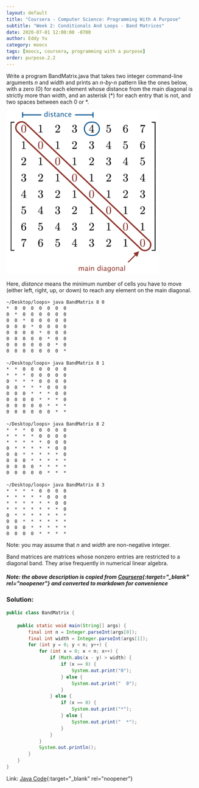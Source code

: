 ```yaml
---
layout: default
title: "Coursera - Computer Science: Programming With A Purpose"
subtitle: "Week 2: Conditionals And Loops - Band Matrices"
date: 2020-07-01 12:00:00 -0700
author: Eddy Yu
category: moocs
tags: [moocs, coursera, programming with a purpose]
order: purpose.2.2
---
```


Write a program BandMatrix.java that takes two integer command-line arguments 
_n_ and _width_ and prints an _n-by-n_ pattern like the ones below, with a 
zero (0) for each element whose distance from the main diagonal is strictly 
more than width, and an asterisk (*) for each entry that is not, and two 
spaces between each 0 or *. 

<img src="band-matrix.png" width="400">

Here, _distance_ means the minimum number of cells you have to move (either 
left, right, up, or down) to reach any element on the main diagonal.

```
~/Desktop/loops> java BandMatrix 8 0
*  0  0  0  0  0  0  0  
0  *  0  0  0  0  0  0  
0  0  *  0  0  0  0  0  
0  0  0  *  0  0  0  0  
0  0  0  0  *  0  0  0  
0  0  0  0  0  *  0  0  
0  0  0  0  0  0  *  0  
0  0  0  0  0  0  0  *  

~/Desktop/loops> java BandMatrix 8 1
*  *  0  0  0  0  0  0  
*  *  *  0  0  0  0  0  
0  *  *  *  0  0  0  0  
0  0  *  *  *  0  0  0  
0  0  0  *  *  *  0  0  
0  0  0  0  *  *  *  0  
0  0  0  0  0  *  *  *  
0  0  0  0  0  0  *  * 

~/Desktop/loops> java BandMatrix 8 2
*  *  *  0  0  0  0  0  
*  *  *  *  0  0  0  0  
*  *  *  *  *  0  0  0  
0  *  *  *  *  *  0  0  
0  0  *  *  *  *  *  0  
0  0  0  *  *  *  *  *  
0  0  0  0  *  *  *  *  
0  0  0  0  0  *  *  *  

~/Desktop/loops> java BandMatrix 8 3
*  *  *  *  0  0  0  0  
*  *  *  *  *  0  0  0  
*  *  *  *  *  *  0  0  
*  *  *  *  *  *  *  0  
0  *  *  *  *  *  *  *  
0  0  *  *  *  *  *  *  
0  0  0  *  *  *  *  *  
0  0  0  0  *  *  *  *  
```

Note: you may assume that _n_ and _width_ are non-negative integer.

Band matrices are matrices whose nonzero entries are restricted to a diagonal 
band. They arise frequently in numerical linear algebra.

##### Note: the above description is copied from [Coursera](https://coursera.cs.princeton.edu/introcs/assignments/loops/specification.php){:target="_blank" rel="noopener"} and converted to markdown for convenience

### Solution:
```java
public class BandMatrix {

    public static void main(String[] args) {
        final int n = Integer.parseInt(args[0]);
        final int width = Integer.parseInt(args[1]);
        for (int y = 0; y < n; y++) {
            for (int x = 0; x < n; x++) {
                if (Math.abs(x - y) > width) {
                    if (x == 0) {
                        System.out.print("0");
                    } else {
                        System.out.print("  0");
                    }
                } else {
                    if (x == 0) {
                        System.out.print("*");
                    } else {
                        System.out.print("  *");
                    }
                }
            }
            System.out.println();
        }
    }
}
``` 
Link: [Java Code](https://github.com/eddycyu/programming-with-a-purpose/blob/master/src/BandMatrix.java){:target="_blank" rel="noopener"}
